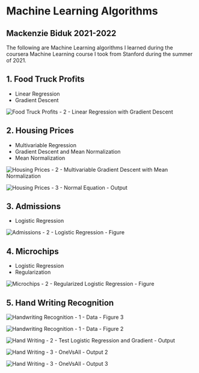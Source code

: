 # Machine Learning Algorithms
## Mackenzie Biduk 2021-2022
The following are Machine Learning algorithms I learned during the coursera Machine Learning course I took from Stanford during the summer of 2021.

## 1. Food Truck Profits

- Linear Regression
- Gradient Descent

![Food Truck Profits - 2 - Linear Regression with Gradient Descent](https://user-images.githubusercontent.com/84108349/150445850-23243c13-48ea-4588-a699-05407a926556.png)

## 2. Housing Prices

- Multivariable Regression
- Gradient Descent and Mean Normalization
- Mean Normalization

![Housing Prices - 2 - Multivariable Gradient Descent with Mean Normalization](https://user-images.githubusercontent.com/84108349/150451119-41337e29-87f3-4b00-a909-e715de6c0663.PNG)

![Housing Prices - 3 - Normal Equation - Output](https://user-images.githubusercontent.com/84108349/150451138-fb310e3d-1373-4c69-a347-9a01dc804779.PNG)

## 3. Admissions

- Logistic Regression

![Admissions - 2 - Logistic Regression - Figure](https://user-images.githubusercontent.com/84108349/150451194-f419b3ed-86dd-45d6-99c3-329b5e10718d.png)

## 4. Microchips

- Logistic Regression
- Regularization

![Microchips - 2 - Regularized Logistic Regression - Figure](https://user-images.githubusercontent.com/84108349/150451417-6c1f253b-1447-4578-a8fc-c04d9d513f4a.png)

## 5. Hand Writing Recognition

![Handwriting Recognition - 1 - Data - Figure 3](https://user-images.githubusercontent.com/84108349/150451767-a1133e7b-ada5-4872-a0bb-16cab5b2d526.png)

![Handwriting Recognition - 1 - Data - Figure 2](https://user-images.githubusercontent.com/84108349/150451748-6c00ef06-a60f-4e99-ac67-8e0628662eef.png)

![Hand Writing - 2 - Test Logistic Regression and Gradient - Output](https://user-images.githubusercontent.com/84108349/150451897-43a744d3-6004-4bdd-bec7-7f44615c1067.PNG)

![Hand Writing - 3 - OneVsAll - Output 2](https://user-images.githubusercontent.com/84108349/150451856-3b3b5e48-727d-4e8e-af6b-bb266be2985b.PNG)

![Hand Writing - 3 - OneVsAll - Output 3](https://user-images.githubusercontent.com/84108349/150451833-8837136d-27e7-46e4-bb97-e2ed93fcebf5.PNG)


